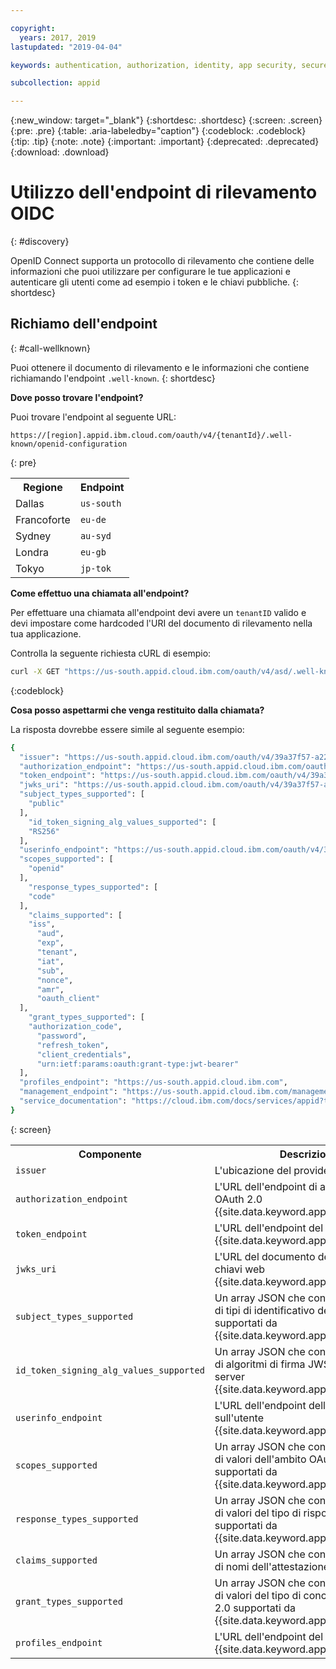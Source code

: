 ```yaml
---

copyright:
  years: 2017, 2019
lastupdated: "2019-04-04"

keywords: authentication, authorization, identity, app security, secure, discovery endpoint, oidc, public keys, tokens, well known endpoint

subcollection: appid

---
```


{:new_window: target="_blank"}
{:shortdesc: .shortdesc}
{:screen: .screen}
{:pre: .pre}
{:table: .aria-labeledby="caption"}
{:codeblock: .codeblock}
{:tip: .tip}
{:note: .note}
{:important: .important}
{:deprecated: .deprecated}
{:download: .download}


# Utilizzo dell'endpoint di rilevamento OIDC
{: #discovery}

OpenID Connect supporta un protocollo di rilevamento che contiene delle informazioni che puoi utilizzare per configurare le tue applicazioni e autenticare gli utenti come ad esempio i token e le chiavi pubbliche.
{: shortdesc}


## Richiamo dell'endpoint
{: #call-wellknown}

Puoi ottenere il documento di rilevamento e le informazioni che contiene richiamando l'endpoint `.well-known`.
{: shortdesc}


**Dove posso trovare l'endpoint?**

Puoi trovare l'endpoint al seguente URL:

```
https://[region].appid.ibm.cloud.com/oauth/v4/{tenantId}/.well-known/openid-configuration
```
{: pre}

<table>
  <tr>
    <th>Regione</th>
    <th>Endpoint</th>
  </tr>
  <tr>
    <td>Dallas</td>
    <td><code>us-south</code></td>
  </tr>
  <tr>
    <td>Francoforte</td>
    <td><code>eu-de</code></td>
  </tr>
  <tr>
    <td>Sydney</td>
    <td><code>au-syd</code></td>
  </tr>
  <tr>
    <td>Londra</td>
    <td><code>eu-gb</code></td>
  </tr>
  <tr>
    <td>Tokyo</td>
    <td><code>jp-tok</code></td>
  </tr>
</table>



**Come effettuo una chiamata all'endpoint?**

Per effettuare una chiamata all'endpoint devi avere un `tenantID` valido e devi impostare come hardcoded l'URI del documento di rilevamento nella tua applicazione.

Controlla la seguente richiesta cURL di esempio:

```bash
curl -X GET "https://us-south.appid.cloud.ibm.com/oauth/v4/asd/.well-known/openid-configuration" -H "accept: application/json"
```
{:codeblock}

**Cosa posso aspettarmi che venga restituito dalla chiamata?**

La risposta dovrebbe essere simile al seguente esempio:

```bash
{
  "issuer": "https://us-south.appid.cloud.ibm.com/oauth/v4/39a37f57-a227-4bfe-a044-93b6e6060b61",
  "authorization_endpoint": "https://us-south.appid.cloud.ibm.com/oauth/v4/39a37f57-a227-4bfe-a044-93b6e6060b61/authorization",
  "token_endpoint": "https://us-south.appid.cloud.ibm.com/oauth/v4/39a37f57-a227-4bfe-a044-93b6e6060b61/token",
  "jwks_uri": "https://us-south.appid.cloud.ibm.com/oauth/v4/39a37f57-a227-4bfe-a044-93b6e6060b61/publickeys",
  "subject_types_supported": [
    "public"
  ],
    "id_token_signing_alg_values_supported": [
    "RS256"
  ],
  "userinfo_endpoint": "https://us-south.appid.cloud.ibm.com/oauth/v4/39a37f57-a227-4bfe-a044-93b6e6060b61/userinfo",
  "scopes_supported": [
    "openid"
  ],
    "response_types_supported": [
    "code"
  ],
    "claims_supported": [
    "iss",
      "aud",
      "exp",
      "tenant",
      "iat",
      "sub",
      "nonce",
      "amr",
      "oauth_client"
  ],
    "grant_types_supported": [
    "authorization_code",
      "password",
      "refresh_token",
      "client_credentials",
      "urn:ietf:params:oauth:grant-type:jwt-bearer"
  ],
  "profiles_endpoint": "https://us-south.appid.cloud.ibm.com",
  "management_endpoint": "https://us-south.appid.cloud.ibm.com/management/v4/39a37f57-a227-4bfe-a044-93b6e6060b61",
  "service_documentation": "https://cloud.ibm.com/docs/services/appid?topic=appid-getting-started#getting-started"
}
```
{: screen}

<table>
  <tr>
    <th> Componente </th>
    <th> Descrizione </th>
  </tr>
  <tr>
  <td><code>issuer</code></td>
  <td>L'ubicazione del provider OIDC.</td>
  </tr>
  <tr>
    <td><code>authorization_endpoint</code></td>
    <td>L'URL dell'endpoint di autorizzazione OAuth 2.0 {{site.data.keyword.appid_short_notm}}.</td>
  </tr>
  <tr>
    <td><code>token_endpoint</code></td>
    <td>L'URL dell'endpoint del token OAuth 2.0 {{site.data.keyword.appid_short_notm}}.</td>
  </tr>
  <tr>
    <td><code>jwks_uri</code></td>
    <td>L'URL del documento della serie di chiavi web {{site.data.keyword.appid_short_notm}}.</td>
  </tr>
  <tr>
    <td><code>subject_types_supported</code></td>
    <td>Un array JSON che contiene un elenco di tipi di identificativo dell'oggetto supportati da {{site.data.keyword.appid_short_notm}}.</td>
  </tr>
  <tr>
    <td><code>id_token_signing_alg_values_supported</code></td>
    <td>Un array JSON che contiene un elenco di algoritmi di firma JWS supportati dal server {{site.data.keyword.appid_short_notm}}.</td>
  </tr>
  <tr>
    <td><code>userinfo_endpoint</code></td>
    <td>L'URL dell'endpoint delle informazioni sull'utente {{site.data.keyword.appid_short_notm}}.</td>
  </tr>
  <tr>
    <td><code>scopes_supported</code></td>
    <td>Un array JSON che contiene un elenco di valori dell'ambito OAuth 2.0 supportati da {{site.data.keyword.appid_short_notm}}.</td>
  </tr>
  <tr>
    <td><code>response_types_supported</code></td>
    <td>Un array JSON che contiene un elenco di valori del tipo di risposta OAuth 2.0 supportati da {{site.data.keyword.appid_short_notm}}.</td>
  </tr>
  <tr>
    <td><code>claims_supported</code></td>
    <td>Un array JSON che contiene un elenco di nomi dell'attestazione.</td>
  </tr>
  <tr>
    <td><code>grant_types_supported</code></td>
    <td>Un array JSON che contiene un elenco di valori del tipo di concessione OAuth 2.0 supportati da {{site.data.keyword.appid_short_notm}}.</td>
  </tr>
  <tr>
    <td><code>profiles_endpoint</code></td>
    <td>L'URL dell'endpoint del profilo utente {{site.data.keyword.appid_short_notm}}.</td>
  </tr>
</table>


